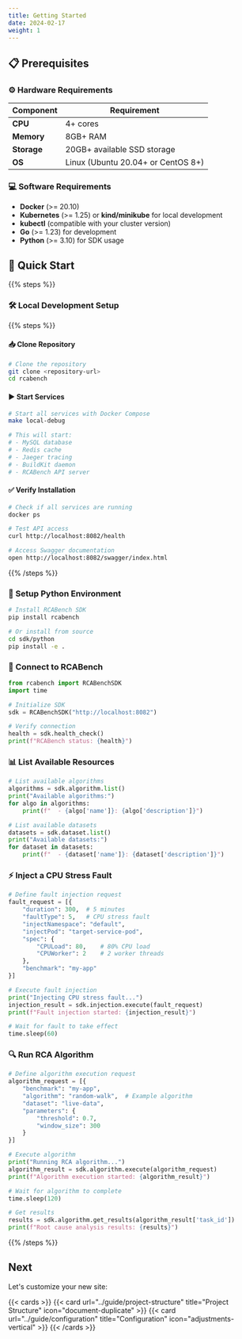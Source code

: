 ```yaml
---
title: Getting Started
date: 2024-02-17
weight: 1
---
```


## 📋 Prerequisites

### ⚙️ Hardware Requirements

| Component   | Requirement                        |
| ----------- | ---------------------------------- |
| **CPU**     | 4+ cores                           |
| **Memory**  | 8GB+ RAM                           |
| **Storage** | 20GB+ available SSD storage        |
| **OS**      | Linux (Ubuntu 20.04+ or CentOS 8+) |

### 💻 Software Requirements

- **Docker** (>= 20.10)
- **Kubernetes** (>= 1.25) or **kind/minikube** for local development
- **kubectl** (compatible with your cluster version)
- **Go** (>= 1.23) for development
- **Python** (>= 3.10) for SDK usage

## 🚀 Quick Start

{{% steps %}}

### 🛠️ Local Development Setup

{{% steps %}}

#### 📥 Clone Repository

```bash
# Clone the repository
git clone <repository-url>
cd rcabench
```

#### ▶️ Start Services

```bash
# Start all services with Docker Compose
make local-debug

# This will start:
# - MySQL database
# - Redis cache
# - Jaeger tracing
# - BuildKit daemon
# - RCABench API server
```

#### ✅ Verify Installation

```bash
# Check if all services are running
docker ps

# Test API access
curl http://localhost:8082/health

# Access Swagger documentation
open http://localhost:8082/swagger/index.html
```

{{% /steps %}}

### 🐍 Setup Python Environment

```bash
# Install RCABench SDK
pip install rcabench

# Or install from source
cd sdk/python
pip install -e .
```

### 🔌 Connect to RCABench

```python
from rcabench import RCABenchSDK
import time

# Initialize SDK
sdk = RCABenchSDK("http://localhost:8082")

# Verify connection
health = sdk.health_check()
print(f"RCABench status: {health}")
```

### 📊 List Available Resources

```python
# List available algorithms
algorithms = sdk.algorithm.list()
print("Available algorithms:")
for algo in algorithms:
    print(f"  - {algo['name']}: {algo['description']}")

# List available datasets
datasets = sdk.dataset.list()
print("Available datasets:")
for dataset in datasets:
    print(f"  - {dataset['name']}: {dataset['description']}")
```

### ⚡ Inject a CPU Stress Fault

```python
# Define fault injection request
fault_request = [{
    "duration": 300,  # 5 minutes
    "faultType": 5,   # CPU stress fault
    "injectNamespace": "default",
    "injectPod": "target-service-pod",
    "spec": {
        "CPULoad": 80,    # 80% CPU load
        "CPUWorker": 2    # 2 worker threads
    },
    "benchmark": "my-app"
}]

# Execute fault injection
print("Injecting CPU stress fault...")
injection_result = sdk.injection.execute(fault_request)
print(f"Fault injection started: {injection_result}")

# Wait for fault to take effect
time.sleep(60)
```

### 🔍 Run RCA Algorithm

```python
# Define algorithm execution request
algorithm_request = [{
    "benchmark": "my-app",
    "algorithm": "random-walk",  # Example algorithm
    "dataset": "live-data",
    "parameters": {
        "threshold": 0.7,
        "window_size": 300
    }
}]

# Execute algorithm
print("Running RCA algorithm...")
algorithm_result = sdk.algorithm.execute(algorithm_request)
print(f"Algorithm execution started: {algorithm_result}")

# Wait for algorithm to complete
time.sleep(120)

# Get results
results = sdk.algorithm.get_results(algorithm_result['task_id'])
print(f"Root cause analysis results: {results}")
```

{{% /steps %}}

## Next

Let's customize your new site:

{{< cards >}}
{{< card url="../guide/project-structure" title="Project Structure" icon="document-duplicate" >}}
{{< card url="../guide/configuration" title="Configuration" icon="adjustments-vertical" >}}
{{< /cards >}}

```

```
